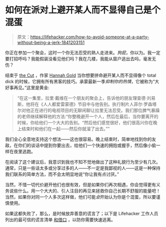 # 如何在派对上避开某人而不显得自己是个混蛋

> 原文：<https://lifehacker.com/how-to-avoid-someone-at-a-party-without-being-a-jerk-1841203151>

你正在参加一个聚会，这时一个你无法忍受的熟人走进来。*狗屁*，你以为。我一定要打招呼吗？我能假装没看见他们吗？我在几楼，我能从窗户逃出去吗，毫发无伤？



结束于 [the Cut](https://www.thecut.com/2020/01/this-is-the-best-way-to-avoid-someone-at-a-party.html) ，作家 [Hannah Gold](https://www.thecut.com/author/hannah-gold/) 当你想要拼命避开某人而不显得像个 total dick 的时候，它拥有所有黑客的技巧。承蒙最新一季*抑制你的热情*，它被称为“大好事再见。”这里是黄金:

> “在这一集里，拉里·戴维在一个朋友的聚会上，告诉他的朋友理查德·刘易斯，他将在《人人都爱雷蒙德》节目中与他告别。执行制片人菲尔·罗森塔尔对他正在进行的电视项目的无聊闲聊让拉里无法忍受。我们那位脾气暴躁的老师继续解释他的方法:“你整晚避开一个人，然后在最后，当你要离开的时候，你给他们一个大大的告别。“然后他们感觉很好，他们很高兴你在晚上结束时和他们在一起——然后你就溜了出去。””

我们全心全意地支持这个想法——这也很容易。晚上结束时，简单地找到你的友敌，在你们的谈话中提到你要出去，给他们一个快速的拥抱或握手，然后像小偷一样在夜里逃跑。

在阅读了这个建议后，我意识到我也不知不觉地做出了这种礼貌行为至少有几次。通常，只是一些话太多或分享过多的人——不一定是我鄙视的人——这是一种保持我们联系的简单方法，而不会太明显地说“你让我有点讨厌。”

当然，不惜一切代价避开他们也很有效，但是如果你们再次相遇，你会觉得更有义务说些什么。用一个大大的、引人注目的再见来拯救你自己长期不舒服的能量吧！当然，如果你对同一个人多次这样做，他们可能*会*开始认为你是个混蛋，所以要谨慎使用。

如果这都失败了，那么，是时候放弃善意的谎言了；以下是 Lifehacker 工作人员列出的最可信的谎言清单 [和借口](https://lifehacker.com/excuses-to-get-out-of-plans-last-minute-ranked-1839502154) ，以防你需要快速逃离。